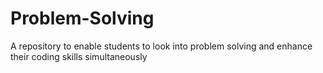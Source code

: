 # Problem-Solving
A repository to enable students to look into problem solving and enhance their coding skills simultaneously
